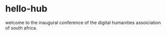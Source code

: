 # hello-hub
welcome to the inaugural conference of the digital humanities assoiciation of south africa.
